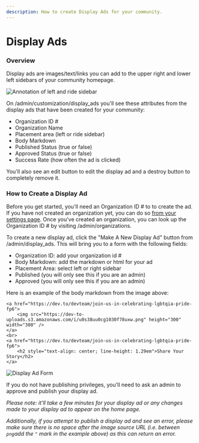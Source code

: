 ```yaml
---
description: How to create Display Ads for your community.
---
```


# Display Ads

### Overview

Display ads are images/text/links you can add to the upper right and lower left sidebars of your community homepage. 

![Annotation of left and ride sidebar](/img/image-2020-10-19-at-3.38.53-pm.png)

On /admin/customization/display\_ads you'll see these attributes from the display ads that have been created for your community:

* Organization ID \#
* Organization Name
* Placement area \(left or ride sidebar\)
* Body Markdown 
* Published Status \(true or false\)
* Approved Status \(true or false\)
* Success Rate \(how often the ad is clicked\)

You'll also see an edit button to edit the display ad and a destroy button to completely remove it.

### How to Create a Display Ad 

Before you get started, you'll need an Organization ID \# to to create the ad. If you have not created an organization yet, you can do so [from your settings page](../community-tips/organization-pages.md). Once you've created an organization, you can look up the Organization ID \# by visiting /admin/organizations.

To create a new display ad, click the "Make A New Display Ad" button from /admin/display\_ads. This will bring you to a form with the following fields:

* Organization ID: add your organization id \#
* Body Markdown: add the markdown or html for your ad
* Placement Area: select left or right sidebar
* Published \(you will only see this if you are an admin\)
* Approved \(you will only see this if you are an admin\)

Here is an example of the body markdown from the image above:

```text
<a href="https://dev.to/devteam/join-us-in-celebrating-lgbtqia-pride-fp6">
    <img src="https://dev-to-uploads.s3.amazonaws.com/i/u0s38uu0cg1030f78uxw.png" height="300" width="300" />
</a>
<br>
<a href="https://dev.to/devteam/join-us-in-celebrating-lgbtqia-pride-fp6">
    <h2 style="text-align: center; line-height: 1.29em">Share Your Story</h2>
</a>
```

![Display Ad Form](/img/image-2020-10-19-at-3.58.42-pm.png)

If you do not have publishing privileges, you'll need to ask an admin to approve and publish your display ad. 

_Please note: it'll take a few minutes for your display ad or any changes made to your display ad to appear on the home page._

_Additionally, if you attempt to publish a display ad and see an error, please make sure there is no space after the image source URL \(i.e. between `png`add the `"` mark in the example above\) as this can return an error._ 

